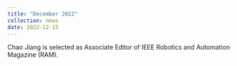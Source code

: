```yaml
---
title: "December 2022"
collection: news
date: 2022-12-15
---
```

Chao Jiang is selected as Associate Editor of IEEE Robotics and Automation Magazine (RAM).
